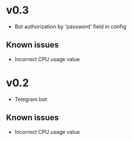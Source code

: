 v0.3
====
* Bot authorization by 'password' field in config

Known issues
------------
* Incorrect CPU usage value

v0.2
====
* Telegram bot

Known issues
------------
* Incorrect CPU usage value
